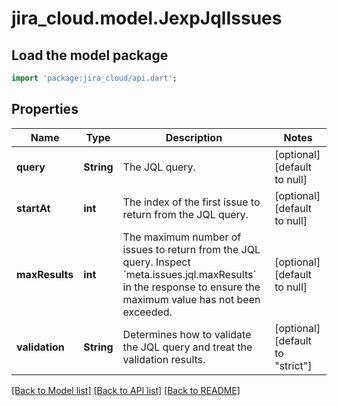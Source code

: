 # jira_cloud.model.JexpJqlIssues

## Load the model package
```dart
import 'package:jira_cloud/api.dart';
```

## Properties
Name | Type | Description | Notes
------------ | ------------- | ------------- | -------------
**query** | **String** | The JQL query. | [optional] [default to null]
**startAt** | **int** | The index of the first issue to return from the JQL query. | [optional] [default to null]
**maxResults** | **int** | The maximum number of issues to return from the JQL query. Inspect &#x60;meta.issues.jql.maxResults&#x60; in the response to ensure the maximum value has not been exceeded. | [optional] [default to null]
**validation** | **String** | Determines how to validate the JQL query and treat the validation results. | [optional] [default to &quot;strict&quot;]

[[Back to Model list]](../README.md#documentation-for-models) [[Back to API list]](../README.md#documentation-for-api-endpoints) [[Back to README]](../README.md)


